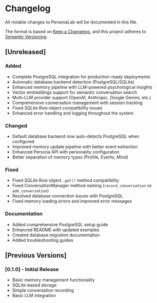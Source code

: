 # Changelog

All notable changes to PersonaLab will be documented in this file.

The format is based on [Keep a Changelog](https://keepachangelog.com/en/1.0.0/),
and this project adheres to [Semantic Versioning](https://semver.org/spec/v2.0.0.html).

## [Unreleased]

### Added
- Complete PostgreSQL integration for production-ready deployments
- Automatic database backend detection (PostgreSQL/SQLite)
- Enhanced memory pipeline with LLM-powered psychological insights
- Vector embeddings support for semantic conversation search
- Multi-LLM provider support (OpenAI, Anthropic, Google Gemini, etc.)
- Comprehensive conversation management with session tracking
- Fixed SQLite Row object compatibility issues
- Enhanced error handling and logging throughout the system

### Changed
- Default database backend now auto-detects PostgreSQL when configured
- Improved memory update pipeline with better event extraction
- Enhanced Persona API with personality configuration
- Better separation of memory types (Profile, Events, Mind)

### Fixed
- Fixed SQLite Row object `.get()` method compatibility
- Fixed ConversationManager method naming (`record_conversation` vs `add_conversation`)
- Resolved database connection issues with PostgreSQL
- Fixed memory loading errors and improved error messages

### Documentation
- Added comprehensive PostgreSQL setup guide
- Enhanced README with updated examples
- Created database migration documentation
- Added troubleshooting guides

## [Previous Versions]

### [0.1.0] - Initial Release
- Basic memory management functionality
- SQLite-based storage
- Simple conversation recording
- Basic LLM integration 